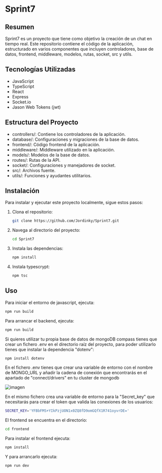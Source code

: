 # Sprint7

## Resumen
Sprint7 es un proyecto que tiene como objetivo la creación de un chat en tiempo real. Este repositorio contiene el código de la aplicación, estructurado en varios componentes que incluyen controladores, base de datos, frontend, middleware, modelos, rutas, socket, src y utils.

## Tecnologías Utilizadas
- JavaScript
- TypeScript
- React
- Express
- Socket.io
- Jason Web Tokens (jwt)

## Estructura del Proyecto
- controllers/: Contiene los controladores de la aplicación.
- database/: Configuraciones y migraciones de la base de datos.
- frontend/: Código frontend de la aplicación.
- middleware/: Middleware utilizado en la aplicación.
- models/: Modelos de la base de datos.
- routes/: Rutas de la API.
- socket/: Configuraciones y manejadores de socket.
- src/: Archivos fuente.
- utils/: Funciones y ayudantes utilitarios.

## Instalación

Para instalar y ejecutar este proyecto localmente, sigue estos pasos:

1. Clona el repositorio:
    ```sh
    git clone https://github.com/Jordinky/Sprint7.git
    ```
2. Navega al directorio del proyecto:
    ```sh
    cd Sprint7
    ```
3. Instala las dependencias:
    ```sh
    npm install
    ```

4. Instala typescrypt:
    ```sh
    npm tsc
    ```
   
## Uso

Para iniciar el entorno de javascript, ejecuta:
```sh
npm run build
```
Para arrancar el backend, ejecuta:
```sh
npm run build
```

Si quieres utilizar tu propia base de datos de mongoDB compass tienes que crear un fichero .env en el directorio raíz del proyecto, para poder utilizarlo tienes que instalar la dependencia "dotenv":
```sh
npm install dotenv
```
En el fichero .env tienes que crear una variable de entorno con el nombre de MONGO_URL y añadir la cadena de conexión que encontrarás en el apartado de "connect/drivers" en tu cluster de mongodb

![imagen](https://github.com/user-attachments/assets/e2ff73bb-9953-468d-9fb4-25a523a8709b)

En el mismo fichero crea una variable de entorno para la "Secret_key" que necesitarás para crear el token que valida las conexiones de los usuarios:
```sh
SECRET_KEY='YFBbFMS+YIkPzjUON1x0ZQ8fD9omGQfX1R741oyvrDE='
```
El frontend se encuentra en el directorio:
```sh
cd frontend
```
Para instalar el frontend ejecuta:
```sh
npm install
```
Y para arrancarlo ejecuta:
```sh
npm run dev
```
